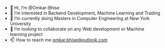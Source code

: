 - 👋 Hi, I’m @Omkar-Bhise
- 👀 I’m interested in Backend Development, Machine Learning and Trading
- 🌱 I’m currently doing Masters in Computer Engineering at New York University
- 💞️ I’m looking to collaborate on any Web development or Machine learning project
- 📫 How to reach me omkar.bhise@outlook.com

<!---
Omkar-Bhise/Omkar-Bhise is a ✨ special ✨ repository because its `README.md` (this file) appears on your GitHub profile.
You can click the Preview link to take a look at your changes.
--->
